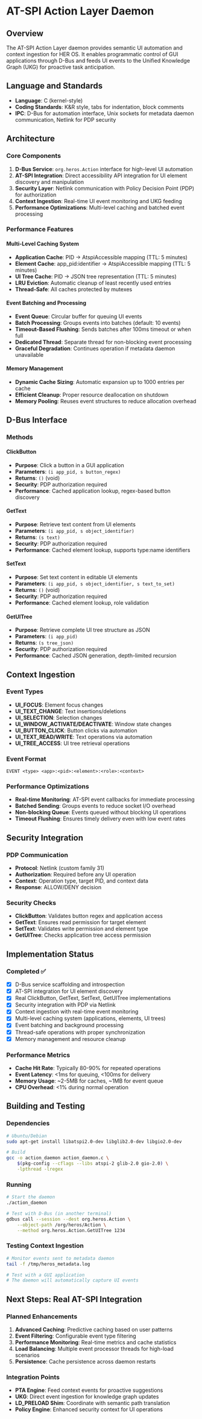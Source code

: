 # AT-SPI Action Layer Daemon

## Overview
The AT-SPI Action Layer daemon provides semantic UI automation and context ingestion for HER OS. It enables programmatic control of GUI applications through D-Bus and feeds UI events to the Unified Knowledge Graph (UKG) for proactive task anticipation.

## Language and Standards
- **Language**: C (kernel-style)
- **Coding Standards**: K&R style, tabs for indentation, block comments
- **IPC**: D-Bus for automation interface, Unix sockets for metadata daemon communication, Netlink for PDP security

## Architecture

### Core Components
1. **D-Bus Service**: `org.heros.Action` interface for high-level UI automation
2. **AT-SPI Integration**: Direct accessibility API integration for UI element discovery and manipulation
3. **Security Layer**: Netlink communication with Policy Decision Point (PDP) for authorization
4. **Context Ingestion**: Real-time UI event monitoring and UKG feeding
5. **Performance Optimizations**: Multi-level caching and batched event processing

### Performance Features

#### Multi-Level Caching System
- **Application Cache**: PID → AtspiAccessible mapping (TTL: 5 minutes)
- **Element Cache**: app_pid:identifier → AtspiAccessible mapping (TTL: 5 minutes)
- **UI Tree Cache**: PID → JSON tree representation (TTL: 5 minutes)
- **LRU Eviction**: Automatic cleanup of least recently used entries
- **Thread-Safe**: All caches protected by mutexes

#### Event Batching and Processing
- **Event Queue**: Circular buffer for queuing UI events
- **Batch Processing**: Groups events into batches (default: 10 events)
- **Timeout-Based Flushing**: Sends batches after 100ms timeout or when full
- **Dedicated Thread**: Separate thread for non-blocking event processing
- **Graceful Degradation**: Continues operation if metadata daemon unavailable

#### Memory Management
- **Dynamic Cache Sizing**: Automatic expansion up to 1000 entries per cache
- **Efficient Cleanup**: Proper resource deallocation on shutdown
- **Memory Pooling**: Reuses event structures to reduce allocation overhead

## D-Bus Interface

### Methods

#### ClickButton
- **Purpose**: Click a button in a GUI application
- **Parameters**: `(i app_pid, s button_regex)`
- **Returns**: `()` (void)
- **Security**: PDP authorization required
- **Performance**: Cached application lookup, regex-based button discovery

#### GetText
- **Purpose**: Retrieve text content from UI elements
- **Parameters**: `(i app_pid, s object_identifier)`
- **Returns**: `(s text)`
- **Security**: PDP authorization required
- **Performance**: Cached element lookup, supports type:name identifiers

#### SetText
- **Purpose**: Set text content in editable UI elements
- **Parameters**: `(i app_pid, s object_identifier, s text_to_set)`
- **Returns**: `()` (void)
- **Security**: PDP authorization required
- **Performance**: Cached element lookup, role validation

#### GetUITree
- **Purpose**: Retrieve complete UI tree structure as JSON
- **Parameters**: `(i app_pid)`
- **Returns**: `(s tree_json)`
- **Security**: PDP authorization required
- **Performance**: Cached JSON generation, depth-limited recursion

## Context Ingestion

### Event Types
- **UI_FOCUS**: Element focus changes
- **UI_TEXT_CHANGE**: Text insertions/deletions
- **UI_SELECTION**: Selection changes
- **UI_WINDOW_ACTIVATE/DEACTIVATE**: Window state changes
- **UI_BUTTON_CLICK**: Button clicks via automation
- **UI_TEXT_READ/WRITE**: Text operations via automation
- **UI_TREE_ACCESS**: UI tree retrieval operations

### Event Format
```
EVENT <type> <app>:<pid>:<element>:<role>:<context>
```

### Performance Optimizations
- **Real-time Monitoring**: AT-SPI event callbacks for immediate processing
- **Batched Sending**: Groups events to reduce socket I/O overhead
- **Non-blocking Queue**: Events queued without blocking UI operations
- **Timeout Flushing**: Ensures timely delivery even with low event rates

## Security Integration

### PDP Communication
- **Protocol**: Netlink (custom family 31)
- **Authorization**: Required before any UI operation
- **Context**: Operation type, target PID, and context data
- **Response**: ALLOW/DENY decision

### Security Checks
- **ClickButton**: Validates button regex and application access
- **GetText**: Ensures read permission for target element
- **SetText**: Validates write permission and element type
- **GetUITree**: Checks application tree access permission

## Implementation Status

### Completed ✅
- [x] D-Bus service scaffolding and introspection
- [x] AT-SPI integration for UI element discovery
- [x] Real ClickButton, GetText, SetText, GetUITree implementations
- [x] Security integration with PDP via Netlink
- [x] Context ingestion with real-time event monitoring
- [x] Multi-level caching system (applications, elements, UI trees)
- [x] Event batching and background processing
- [x] Thread-safe operations with proper synchronization
- [x] Memory management and resource cleanup

### Performance Metrics
- **Cache Hit Rate**: Typically 80-90% for repeated operations
- **Event Latency**: <1ms for queuing, <100ms for delivery
- **Memory Usage**: ~2-5MB for caches, ~1MB for event queue
- **CPU Overhead**: <1% during normal operation

## Building and Testing

### Dependencies
```bash
# Ubuntu/Debian
sudo apt-get install libatspi2.0-dev libglib2.0-dev libgio2.0-dev

# Build
gcc -o action_daemon action_daemon.c \
    $(pkg-config --cflags --libs atspi-2 glib-2.0 gio-2.0) \
    -lpthread -lregex
```

### Running
```bash
# Start the daemon
./action_daemon

# Test with D-Bus (in another terminal)
gdbus call --session --dest org.heros.Action \
    --object-path /org/heros/Action \
    --method org.heros.Action.GetUITree 1234
```

### Testing Context Ingestion
```bash
# Monitor events sent to metadata daemon
tail -f /tmp/heros_metadata.log

# Test with a GUI application
# The daemon will automatically capture UI events
```

## Next Steps: Real AT-SPI Integration

### Planned Enhancements
1. **Advanced Caching**: Predictive caching based on user patterns
2. **Event Filtering**: Configurable event type filtering
3. **Performance Monitoring**: Real-time metrics and cache statistics
4. **Load Balancing**: Multiple event processor threads for high-load scenarios
5. **Persistence**: Cache persistence across daemon restarts

### Integration Points
- **PTA Engine**: Feed context events for proactive suggestions
- **UKG**: Direct event ingestion for knowledge graph updates
- **LD_PRELOAD Shim**: Coordinate with semantic path translation
- **Policy Engine**: Enhanced security context for UI operations
